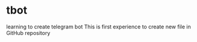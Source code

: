 # tbot
learning to create telegram bot
This is first experience to create new file in GitHub repository
